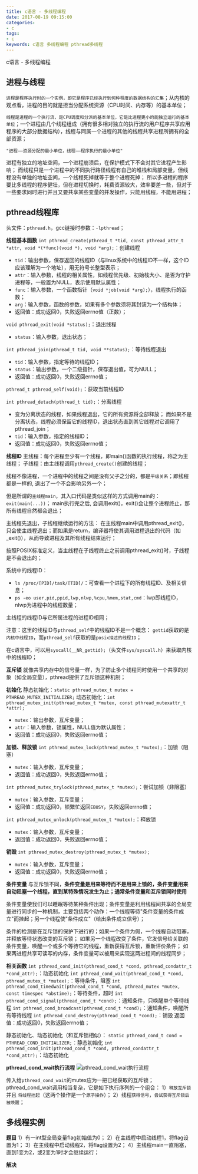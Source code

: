 ```yaml
---
title: c语言 - 多线程编程
date: 2017-08-19 09:15:00
categories:
- c
tags:
- c
keywords: c语言 多线程编程 pthread多线程
---
```


> 
c语言 - 多线程编程

<!-- more -->

## 进程与线程
`进程是程序执行时的一个实例，即它是程序已经执行到何种程度的数据结构的汇集`；从内核的观点看，进程的目的就是担当分配系统资源（CPU时间、内存等）的基本单位；

`线程是进程的一个执行流，是CPU调度和分派的基本单位，它是比进程更小的能独立运行的基本单位`；一个进程由几个线程组成（拥有很多相对独立的执行流的用户程序共享应用程序的大部分数据结构），线程与同属一个进程的其他的线程共享进程所拥有的全部资源；

`"进程——资源分配的最小单位，线程——程序执行的最小单位"`

进程有独立的地址空间，一个进程崩溃后，在保护模式下不会对其它进程产生影响；
而线程只是一个进程中的不同执行路径线程有自己的堆栈和局部变量，但线程没有单独的地址空间，一个线程死掉就等于整个进程死掉；
所以多进程的程序要比多线程的程序健壮，但在进程切换时，耗费资源较大，效率要差一些，但对于一些要求同时进行并且又要共享某些变量的并发操作，只能用线程，不能用进程；

## pthread线程库
头文件：`pthread.h`，gcc链接时参数：`-lpthread`；

**线程基本函数**
`int pthread_create(pthread_t *tid, const pthread_attr_t *attr, void *(*func)(void *), void *arg);`：创建线程
- `tid`：输出参数，保存返回的线程ID（与linux系统中的线程ID不一样，这个ID应该理解为一个地址），用无符号长整型表示；
- `attr`：输入参数，线程的相关属性，如线程优先级、初始栈大小、是否为守护进程等，一般置为NULL，表示使用默认属性；
- `func`：输入参数，一个函数指针（`void *job(void *arg);`），线程执行的函数；
- `arg`：输入参数，函数的参数，如果有多个参数须将其封装为一个结构体；
- 返回值：成功返回0，失败返回errno值（正数）；

`void pthread_exit(void *status);`：退出线程
- `status`：输入参数，退出状态；

`int pthread_join(pthread_t tid, void **status);`：等待线程退出
- `tid`：输入参数，指定等待的线程ID；
- `status`：输出参数，一个二级指针，保存退出值，可为NULL；
- 返回值：成功返回0，失败返回errno值；

`pthread_t pthread_self(void);`：获取当前线程ID

`int pthread_detach(pthread_t tid);`：分离线程
- 变为分离状态的线程，如果线程退出，它的所有资源将全部释放；
而如果不是分离状态，线程必须保留它的线程ID，退出状态直到其它线程对它调用了pthread_join；
- `tid`：输入参数，指定的线程ID；
- 返回值：成功返回0，失败返回errno值；

**线程ID**
主线程：每个进程至少有一个线程，即main()函数的执行线程，称之为主线程；
子线程：由主线程调用`pthread_create()`创建的线程；

线程不像进程，一个进程中的线程之间是没有父子之分的，都是`平级关系`；即线程都是一样的, 退出了一个不会影响另外一个；

但是所谓的`主线程main`，其入口代码是类似这样的方式调用main的：`exit(main(...))`；
main执行完之后, 会调用exit()，exit()会让整个进程终止，那所有线程自然都会退出；

主线程先退出，子线程继续运行的方法：
在主线程main中调用pthread_exit()，只会使主线程退出；而如果是return，编译器将使其调用进程退出的代码（如_exit()），从而导致进程及其所有线程结束运行；

按照POSIX标准定义，当主线程在子线程终止之前调用pthread_exit()时，子线程是不会退出的；

系统中的线程ID：
- `ls /proc/[PID]/task/[TID]/`：可查看一个进程下的所有线程ID、及相关信息；
- `ps -eo user,pid,ppid,lwp,nlwp,%cpu,%mem,stat,cmd`：lwp即线程ID，nlwp为进程中的线程数量；

主线程的线程ID与它所属进程的进程ID相同；

注意：这里的线程ID与`pthread_self`中的线程ID不是一个概念：
`gettid`获取的是`内核中线程ID`，而`pthread_self`获取的是`posix描述的线程ID`；

在c语言中，可以用`syscall(__NR_gettid);`（头文件`sys/syscall.h`）来获取内核中的线程ID；

**互斥锁**
就像共享内存中的信号量一样，为了防止多个线程同时使用一个共享的对象（如全局变量），pthread提供了互斥锁这种机制；

**初始化**
静态初始化：`static pthread_mutex_t mutex = PTHREAD_MUTEX_INITIALIZER;`
动态初始化：`int pthread_mutex_init(pthread_mutex_t *mutex, const pthread_mutexattr_t *attr);`
- `mutex`：输出参数，互斥变量；
- `attr`：输入参数，锁属性，NULL值为默认属性；
- 返回值：成功返回0，失败返回errno值；

**加锁、释放锁**
`int pthread_mutex_lock(pthread_mutex_t *mutex);`：加锁（阻塞）
- `mutex`：输入参数，互斥变量；
- 返回值：成功返回0，失败返回errno值；

`int pthread_mutex_trylock(pthread_mutex_t *mutex);`：尝试加锁（非阻塞）
- `mutex`：输入参数，互斥变量；
- 返回值：成功返回0，锁繁忙返回`EBUSY`，失败返回errno值；

`int pthread_mutex_unlock(pthread_mutex_t *mutex);`：释放锁
- `mutex`：输入参数，互斥变量；
- 返回值：成功返回0，失败返回errno值；

**销毁**
`int pthread_mutex_destroy(pthread_mutex_t *mutex);`
- `mutex`：输入参数，互斥变量；
- 返回值：成功返回0，失败返回errno值；

**条件变量**
与互斥锁不同，**条件变量是用来等待而不是用来上锁的，条件变量用来自动阻塞一个线程，直到某特殊情况发生为止；通常条件变量和互斥锁同时使用**

条件变量使我们可以睡眠等待某种条件出现；条件变量是利用线程间共享的全局变量进行同步的一种机制，主要包括两个动作：一个线程等待"条件变量的条件成立"而挂起；另一个线程使"条件成立"（给出条件成立信号）；

条件的检测是在互斥锁的保护下进行的；如果一个条件为假，一个线程自动阻塞，并释放等待状态改变的互斥锁；
如果另一个线程改变了条件，它发信号给关联的条件变量，唤醒一个或多个等待它的线程，重新获得互斥锁，重新评价条件；
如果两进程共享可读写的内存，条件变量可以被用来实现这两进程间的线程同步；

**相关函数**
`int pthread_cond_init(pthread_cond_t *cond, pthread_condattr_t *cond_attr);`：动态初始化
`int pthread_cond_wait(pthread_cond_t *cond, pthread_mutex_t *mutex);`：等待条件，阻塞
`int pthread_cond_timedwait(pthread_cond_t *cond, pthread_mutex *mutex, const timespec *abstime);`：等待条件，超时
`int pthread_cond_signal(pthread_cond_t *cond);`：通知条件，只唤醒单个等待线程
`int pthread_cond_broadcast(pthread_cond_t *cond);`：通知条件，唤醒所有等待线程
`int pthread_cond_destroy(pthread_cond_t *cond);`：销毁
返回值：成功返回0，失败返回errno值；

静态初始化、动态初始化（和互斥锁相似）：
`static pthread_cond_t cond = PTHREAD_COND_INITIALIZER;`：静态初始化
`int pthread_cond_init(pthread_cond_t *cond, pthread_condattr_t *cond_attr);`：动态初始化

**pthread_cond_wait执行流程**
![pthread_cond_wait执行流程](/images/pthread_cond_wait.jpg)

传入给`pthread_cond_wait`的mutex应为一把已经获取的互斥锁；
pthread_cond_wait调用相当复杂，它是如下执行序列的一个组合：
1）`释放互斥锁` 并且 `将线程挂起`（这两个操作是一个`原子操作`）；
2）线程`获得信号`，`尝试获得互斥锁后被唤醒`；

## 多线程实例
**题目**
1）有一int型全局变量flag初始值为0；
2）在主线程中启动线程1，将flag设置为1；
3）在主线程中启动线程2，将flag设置为2；
4）主线程main一直阻塞，直到1变为2，或2变为1时才会继续运行；

**解决**
<pre><code class="language-c line-numbers"><script type="text/plain">#include <stdio.h>
#include <stdlib.h>
#include <string.h>
#include <errno.h>
#include <unistd.h>
#include <sys/types.h>
#include <sys/syscall.h>
#include <pthread.h>

#define gettid() syscall(__NR_gettid)

static volatile int flag = 0;

static pthread_mutex_t mutex = PTHREAD_MUTEX_INITIALIZER;
static pthread_cond_t cond = PTHREAD_COND_INITIALIZER;

void *job1(void *arg);
void *job2(void *arg);

int main(void){
    printf("++++++++++ entry thread_main (pid: %d, tid: %ld) ++++++++++\n", getpid(), gettid());

    pthread_t tid1, tid2;
    errno = pthread_create(&tid1, NULL, job1, NULL);
    if(errno){
        perror("pthread_create");
        exit(EXIT_FAILURE);
    }
    errno = pthread_create(&tid2, NULL, job2, NULL);
    if(errno){
        perror("pthread_create");
        exit(EXIT_FAILURE);
    }

    printf("<thread_main> waiting for 1->2 or 2->1\n");
    errno = pthread_mutex_lock(&mutex);
    if(errno){
        perror("pthread_mutex_lock");
        exit(EXIT_FAILURE);
    }
    errno = pthread_cond_wait(&cond, &mutex);
    if(errno){
        perror("pthread_cond_wait");
        exit(EXIT_FAILURE);
    }
    errno = pthread_mutex_unlock(&mutex);
    if(errno){
        perror("pthread_mutex_unlock");
        exit(EXIT_FAILURE);
    }
    printf("<thread_main> wait finish\n");

    errno = pthread_join(tid1, NULL);
    if(errno){
        perror("pthread_join");
        exit(EXIT_FAILURE);
    }
    errno = pthread_join(tid2, NULL);
    if(errno){
        perror("pthread_join");
        exit(EXIT_FAILURE);
    }

    errno = pthread_cond_destroy(&cond);
    if(errno){
        perror("pthread_cond_destroy");
        exit(EXIT_FAILURE);
    }
    errno = pthread_mutex_destroy(&mutex);
    if(errno){
        perror("pthread_mutex_destroy");
        exit(EXIT_FAILURE);
    }

    printf("---------- leave thread_main (pid: %d, tid: %ld) ----------\n", getpid(), gettid());
    return 0;
}

void *job1(void *arg){
    printf("++++++++++ entry thread_1 (pid: %d, tid: %ld) ++++++++++\n", getpid(), gettid());

    usleep(500);

    errno = pthread_mutex_lock(&mutex);
    if(errno){
        perror("pthread_mutex_lock");
        exit(EXIT_FAILURE);
    }

    printf("<thread_1> before: %d\n", flag);
    if(flag == 2){
        errno = pthread_cond_signal(&cond);
        if(errno){
            perror("pthread_cond_signal");
            exit(EXIT_FAILURE);
        }
    }
    flag = 1;
    printf("<thread_1> after: %d\n", flag);

    errno = pthread_mutex_unlock(&mutex);
    if(errno){
        perror("pthread_mutex_unlock");
        exit(EXIT_FAILURE);
    }

    printf("---------- leave thread_1 (pid: %d, tid: %ld) ----------\n", getpid(), gettid());
    return NULL;
}

void *job2(void *arg){
    printf("++++++++++ entry thread_2 (pid: %d, tid: %ld) ++++++++++\n", getpid(), gettid());

    usleep(500);

    errno = pthread_mutex_lock(&mutex);
    if(errno){
        perror("pthread_mutex_lock");
        exit(EXIT_FAILURE);
    }

    printf("<thread_2> before: %d\n", flag);
    if(flag == 1){
        errno = pthread_cond_signal(&cond);
        if(errno){
            perror("pthread_cond_signal");
            exit(EXIT_FAILURE);
        }
    }
    flag = 2;
    printf("<thread_2> after: %d\n", flag);

    errno = pthread_mutex_unlock(&mutex);
    if(errno){
        perror("pthread_mutex_unlock");
        exit(EXIT_FAILURE);
    }

    printf("---------- leave thread_2 (pid: %d, tid: %ld) ----------\n", getpid(), gettid());
    return NULL;
}
</script></code></pre>


<pre><code class="language-c line-numbers"><script type="text/plain"># root @ arch in ~/work on git:master x [13:25:47]
$ gcc a.c -lpthread
a.c: In function ‘job1’:
a.c:79:18: warning: unused parameter ‘arg’ [-Wunused-parameter]
 void *job1(void *arg){
                  ^~~
a.c: In function ‘job2’:
a.c:111:18: warning: unused parameter ‘arg’ [-Wunused-parameter]
 void *job2(void *arg){
                  ^~~

# root @ arch in ~/work on git:master x [13:25:53]
$ ./a.out
++++++++++ entry thread_main (pid: 88631, tid: 88631) ++++++++++
++++++++++ entry thread_1 (pid: 88631, tid: 88632) ++++++++++
<thread_main> waiting for 1->2 or 2->1
++++++++++ entry thread_2 (pid: 88631, tid: 88633) ++++++++++
<thread_2> before: 0
<thread_2> after: 2
---------- leave thread_2 (pid: 88631, tid: 88633) ----------
<thread_1> before: 2
<thread_1> after: 1
---------- leave thread_1 (pid: 88631, tid: 88632) ----------
<thread_main> wait finish
---------- leave thread_main (pid: 88631, tid: 88631) ----------
</script></code></pre>

